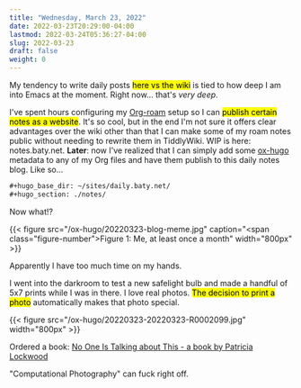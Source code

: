 ```yaml
---
title: "Wednesday, March 23, 2022"
date: 2022-03-23T20:29:00-04:00
lastmod: 2022-03-24T05:36:27-04:00
slug: 2022-03-23
draft: false
weight: 0
---
```


My tendency to write daily posts <mark>here vs the wiki</mark> is tied to how deep I am into Emacs at the moment. Right now... that's _very deep_.

I've spent hours configuring my [Org-roam](https://www.orgroam.com) setup so I can <mark>publish certain notes as a website</mark>. It's so cool, but in the end I'm not sure it offers clear advantages over the wiki other than that I can make some of my roam notes public without needing to rewrite them in TiddlyWiki. WIP is here: notes.baty.net. **Later**: now I've realized that I can simply add some [ox-hugo](https://ox-hugo.scripter.co) metadata to any of my Org files and have them publish to this daily notes blog. Like so...

```org
#+hugo_base_dir: ~/sites/daily.baty.net/
#+hugo_section: ./notes/
```

Now what!?

{{< figure src="/ox-hugo/20220323-blog-meme.jpg" caption="<span class=\"figure-number\">Figure 1: </span>Me, at least once a month" width="800px" >}}

Apparently I have too much time on my hands.

I went into the darkroom to test a new safelight bulb and made a handful of 5x7 prints while I was in there. I love real photos. <mark>The decision to print a photo</mark> automatically makes that photo special.

{{< figure src="/ox-hugo/20220323-20220323-R0002099.jpg" width="800px" >}}

Ordered a book:  [No One Is Talking about This - a book by Patricia Lockwood](https://bookshop.org/books/no-one-is-talking-about-this/9780593189580)

"Computational Photography" can fuck right off.

[//]: # "Exported with love from a post written in Org mode"
[//]: # "- https://github.com/kaushalmodi/ox-hugo"
